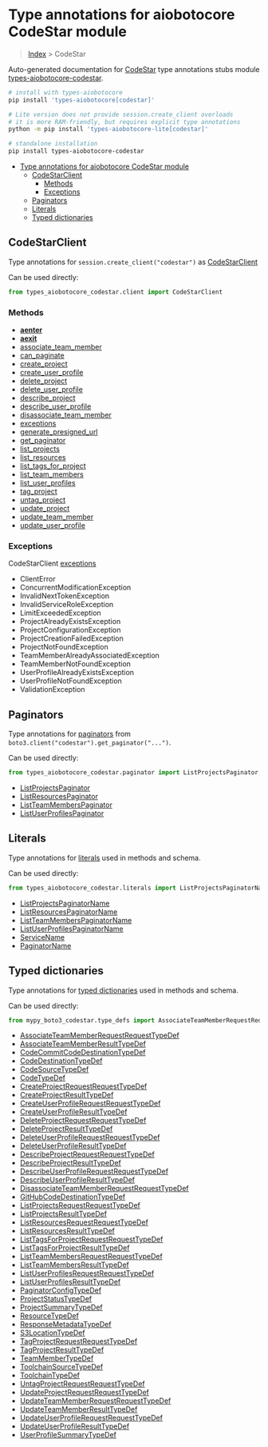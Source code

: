<a id="type-annotations-for-aiobotocore-codestar-module"></a>

# Type annotations for aiobotocore CodeStar module

> [Index](..) > CodeStar

Auto-generated documentation for
[CodeStar](https://boto3.amazonaws.com/v1/documentation/api/latest/reference/services/codestar.html#CodeStar)
type annotations stubs module
[types-aiobotocore-codestar](https://pypi.org/project/types-aiobotocore-codestar/).

```bash
# install with types-aiobotocore
pip install 'types-aiobotocore[codestar]'

# Lite version does not provide session.create_client overloads
# it is more RAM-friendly, but requires explicit type annotations
python -m pip install 'types-aiobotocore-lite[codestar]'

# standalone installation
pip install types-aiobotocore-codestar
```

- [Type annotations for aiobotocore CodeStar module](#type-annotations-for-aiobotocore-codestar-module)
  - [CodeStarClient](#codestarclient)
    - [Methods](#methods)
    - [Exceptions](#exceptions)
  - [Paginators](#paginators)
  - [Literals](#literals)
  - [Typed dictionaries](#typed-dictionaries)

<a id="codestarclient"></a>

## CodeStarClient

Type annotations for `session.create_client("codestar")` as
[CodeStarClient](./client.md)

Can be used directly:

```python
from types_aiobotocore_codestar.client import CodeStarClient
```

<a id="methods"></a>

### Methods

- [__aenter__](./client.md#__aenter__)
- [__aexit__](./client.md#__aexit__)
- [associate_team_member](./client.md#associate_team_member)
- [can_paginate](./client.md#can_paginate)
- [create_project](./client.md#create_project)
- [create_user_profile](./client.md#create_user_profile)
- [delete_project](./client.md#delete_project)
- [delete_user_profile](./client.md#delete_user_profile)
- [describe_project](./client.md#describe_project)
- [describe_user_profile](./client.md#describe_user_profile)
- [disassociate_team_member](./client.md#disassociate_team_member)
- [exceptions](./client.md#exceptions)
- [generate_presigned_url](./client.md#generate_presigned_url)
- [get_paginator](./client.md#get_paginator)
- [list_projects](./client.md#list_projects)
- [list_resources](./client.md#list_resources)
- [list_tags_for_project](./client.md#list_tags_for_project)
- [list_team_members](./client.md#list_team_members)
- [list_user_profiles](./client.md#list_user_profiles)
- [tag_project](./client.md#tag_project)
- [untag_project](./client.md#untag_project)
- [update_project](./client.md#update_project)
- [update_team_member](./client.md#update_team_member)
- [update_user_profile](./client.md#update_user_profile)

<a id="exceptions"></a>

### Exceptions

CodeStarClient [exceptions](./client.md#exceptions)

- ClientError
- ConcurrentModificationException
- InvalidNextTokenException
- InvalidServiceRoleException
- LimitExceededException
- ProjectAlreadyExistsException
- ProjectConfigurationException
- ProjectCreationFailedException
- ProjectNotFoundException
- TeamMemberAlreadyAssociatedException
- TeamMemberNotFoundException
- UserProfileAlreadyExistsException
- UserProfileNotFoundException
- ValidationException

<a id="paginators"></a>

## Paginators

Type annotations for [paginators](./paginators.md) from
`boto3.client("codestar").get_paginator("...")`.

Can be used directly:

```python
from types_aiobotocore_codestar.paginator import ListProjectsPaginator, ...
```

- [ListProjectsPaginator](./paginators.md#listprojectspaginator)
- [ListResourcesPaginator](./paginators.md#listresourcespaginator)
- [ListTeamMembersPaginator](./paginators.md#listteammemberspaginator)
- [ListUserProfilesPaginator](./paginators.md#listuserprofilespaginator)

<a id="literals"></a>

## Literals

Type annotations for [literals](./literals.md) used in methods and schema.

Can be used directly:

```python
from types_aiobotocore_codestar.literals import ListProjectsPaginatorName, ...
```

- [ListProjectsPaginatorName](./literals.md#listprojectspaginatorname)
- [ListResourcesPaginatorName](./literals.md#listresourcespaginatorname)
- [ListTeamMembersPaginatorName](./literals.md#listteammemberspaginatorname)
- [ListUserProfilesPaginatorName](./literals.md#listuserprofilespaginatorname)
- [ServiceName](./literals.md#servicename)
- [PaginatorName](./literals.md#paginatorname)

<a id="typed-dictionaries"></a>

## Typed dictionaries

Type annotations for [typed dictionaries](./type_defs.md) used in methods and
schema.

Can be used directly:

```python
from mypy_boto3_codestar.type_defs import AssociateTeamMemberRequestRequestTypeDef, ...
```

- [AssociateTeamMemberRequestRequestTypeDef](./type_defs.md#associateteammemberrequestrequesttypedef)
- [AssociateTeamMemberResultTypeDef](./type_defs.md#associateteammemberresulttypedef)
- [CodeCommitCodeDestinationTypeDef](./type_defs.md#codecommitcodedestinationtypedef)
- [CodeDestinationTypeDef](./type_defs.md#codedestinationtypedef)
- [CodeSourceTypeDef](./type_defs.md#codesourcetypedef)
- [CodeTypeDef](./type_defs.md#codetypedef)
- [CreateProjectRequestRequestTypeDef](./type_defs.md#createprojectrequestrequesttypedef)
- [CreateProjectResultTypeDef](./type_defs.md#createprojectresulttypedef)
- [CreateUserProfileRequestRequestTypeDef](./type_defs.md#createuserprofilerequestrequesttypedef)
- [CreateUserProfileResultTypeDef](./type_defs.md#createuserprofileresulttypedef)
- [DeleteProjectRequestRequestTypeDef](./type_defs.md#deleteprojectrequestrequesttypedef)
- [DeleteProjectResultTypeDef](./type_defs.md#deleteprojectresulttypedef)
- [DeleteUserProfileRequestRequestTypeDef](./type_defs.md#deleteuserprofilerequestrequesttypedef)
- [DeleteUserProfileResultTypeDef](./type_defs.md#deleteuserprofileresulttypedef)
- [DescribeProjectRequestRequestTypeDef](./type_defs.md#describeprojectrequestrequesttypedef)
- [DescribeProjectResultTypeDef](./type_defs.md#describeprojectresulttypedef)
- [DescribeUserProfileRequestRequestTypeDef](./type_defs.md#describeuserprofilerequestrequesttypedef)
- [DescribeUserProfileResultTypeDef](./type_defs.md#describeuserprofileresulttypedef)
- [DisassociateTeamMemberRequestRequestTypeDef](./type_defs.md#disassociateteammemberrequestrequesttypedef)
- [GitHubCodeDestinationTypeDef](./type_defs.md#githubcodedestinationtypedef)
- [ListProjectsRequestRequestTypeDef](./type_defs.md#listprojectsrequestrequesttypedef)
- [ListProjectsResultTypeDef](./type_defs.md#listprojectsresulttypedef)
- [ListResourcesRequestRequestTypeDef](./type_defs.md#listresourcesrequestrequesttypedef)
- [ListResourcesResultTypeDef](./type_defs.md#listresourcesresulttypedef)
- [ListTagsForProjectRequestRequestTypeDef](./type_defs.md#listtagsforprojectrequestrequesttypedef)
- [ListTagsForProjectResultTypeDef](./type_defs.md#listtagsforprojectresulttypedef)
- [ListTeamMembersRequestRequestTypeDef](./type_defs.md#listteammembersrequestrequesttypedef)
- [ListTeamMembersResultTypeDef](./type_defs.md#listteammembersresulttypedef)
- [ListUserProfilesRequestRequestTypeDef](./type_defs.md#listuserprofilesrequestrequesttypedef)
- [ListUserProfilesResultTypeDef](./type_defs.md#listuserprofilesresulttypedef)
- [PaginatorConfigTypeDef](./type_defs.md#paginatorconfigtypedef)
- [ProjectStatusTypeDef](./type_defs.md#projectstatustypedef)
- [ProjectSummaryTypeDef](./type_defs.md#projectsummarytypedef)
- [ResourceTypeDef](./type_defs.md#resourcetypedef)
- [ResponseMetadataTypeDef](./type_defs.md#responsemetadatatypedef)
- [S3LocationTypeDef](./type_defs.md#s3locationtypedef)
- [TagProjectRequestRequestTypeDef](./type_defs.md#tagprojectrequestrequesttypedef)
- [TagProjectResultTypeDef](./type_defs.md#tagprojectresulttypedef)
- [TeamMemberTypeDef](./type_defs.md#teammembertypedef)
- [ToolchainSourceTypeDef](./type_defs.md#toolchainsourcetypedef)
- [ToolchainTypeDef](./type_defs.md#toolchaintypedef)
- [UntagProjectRequestRequestTypeDef](./type_defs.md#untagprojectrequestrequesttypedef)
- [UpdateProjectRequestRequestTypeDef](./type_defs.md#updateprojectrequestrequesttypedef)
- [UpdateTeamMemberRequestRequestTypeDef](./type_defs.md#updateteammemberrequestrequesttypedef)
- [UpdateTeamMemberResultTypeDef](./type_defs.md#updateteammemberresulttypedef)
- [UpdateUserProfileRequestRequestTypeDef](./type_defs.md#updateuserprofilerequestrequesttypedef)
- [UpdateUserProfileResultTypeDef](./type_defs.md#updateuserprofileresulttypedef)
- [UserProfileSummaryTypeDef](./type_defs.md#userprofilesummarytypedef)
